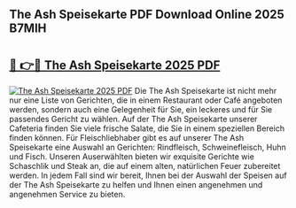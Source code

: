 ## The Ash Speisekarte PDF Download Online 2025 B7MlH

# <h2><a href="http://gc8n3e.nevu.top/?p=The+Ash+Speisekarte">🔗 👉🔴 The Ash Speisekarte 2025 PDF</a></h2>

[![The Ash Speisekarte 2025 PDF](https://i.imgur.com/dBaPXMq.png)](http://gc8n3e.nevu.top/?p=The+Ash+Speisekarte)
Die The Ash Speisekarte ist nicht mehr nur eine Liste von Gerichten, die in einem Restaurant oder Café angeboten werden, sondern auch eine Gelegenheit für Sie, ein leckeres und für Sie passendes Gericht zu wählen. Auf der The Ash Speisekarte unserer Cafeteria finden Sie viele frische Salate, die Sie in einem speziellen Bereich finden können. Für Fleischliebhaber gibt es auf unserer The Ash Speisekarte eine Auswahl an Gerichten: Rindfleisch, Schweinefleisch, Huhn und Fisch. Unseren Auserwählten bieten wir exquisite Gerichte wie Schaschlik und Steak an, die auf einem alten, natürlichen Feuer zubereitet werden. In jedem Fall sind wir bereit, Ihnen bei der Auswahl der Speisen auf der The Ash Speisekarte zu helfen und Ihnen einen angenehmen und angenehmen Service zu bieten.
